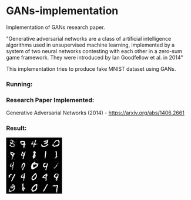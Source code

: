 # GANs-implementation
  
Implementation of GANs research paper.

"Generative adversarial networks are a class of artificial intelligence algorithms used in unsupervised machine learning, implemented by a system of two neural networks contesting with each other in a zero-sum game framework. They were introduced by Ian Goodfellow et al. in 2014"

This implementation tries to produce fake MNIST dataset using GANs.




### Running:


### Research Paper Implemented:

Generative Adversarial Networks (2014) - https://arxiv.org/abs/1406.2661



### Result:
![PHOTO_ALT](output/18400.png)
